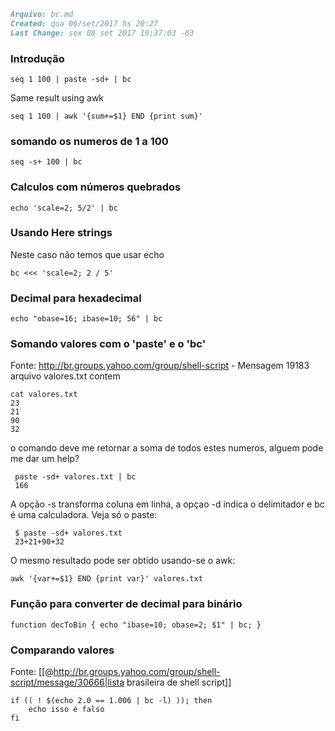 ``` markdown
Arquivo: bc.md
Created: qua 06/set/2017 hs 20:27
Last Change: sex 08 set 2017 19:37:03 -03
```
### Introdução

    seq 1 100 | paste -sd+ | bc

Same result using awk

    seq 1 100 | awk '{sum+=$1} END {print sum}'

### somando os numeros de 1 a 100

    seq -s+ 100 | bc

### Calculos com números quebrados

    echo 'scale=2; 5/2' | bc

### Usando Here strings
Neste caso não temos que usar echo

    bc <<< 'scale=2; 2 / 5'

### Decimal para hexadecimal

    echo "obase=16; ibase=10; 56" | bc

### Somando valores com o 'paste' e o 'bc'
Fonte: http://br.groups.yahoo.com/group/shell-script - Mensagem 19183
arquivo valores.txt contem

    cat valores.txt
    23
    21
    90
    32

o comando deve me retornar a soma de todos estes numeros, alguem pode
me dar um help?

     paste -sd+ valores.txt | bc
     166

A opção -s transforma coluna em linha, a opçao -d indica o
delimitador e bc é uma calculadora. Veja só o paste:

     $ paste -sd+ valores.txt
     23+21+90+32

O mesmo resultado pode ser obtido usando-se o awk:

    awk '{var+=$1} END {print var}' valores.txt

### Função para converter de decimal para binário

    function decToBin { echo "ibase=10; obase=2; $1" | bc; }

### Comparando valores
Fonte: [[@http://br.groups.yahoo.com/group/shell-script/message/30666|lista brasileira de shell script]]

    if (( ! $(echo 2.0 == 1.006 | bc -l) )); then
        echo isso é falso
    fi
